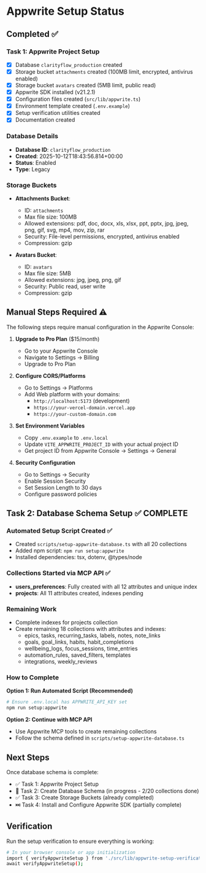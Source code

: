 # Appwrite Setup Status

## Completed ✅

### Task 1: Appwrite Project Setup
- [x] Database `clarityflow_production` created
- [x] Storage bucket `attachments` created (100MB limit, encrypted, antivirus enabled)
- [x] Storage bucket `avatars` created (5MB limit, public read)
- [x] Appwrite SDK installed (v21.2.1)
- [x] Configuration files created (`src/lib/appwrite.ts`)
- [x] Environment template created (`.env.example`)
- [x] Setup verification utilities created
- [x] Documentation created

### Database Details
- **Database ID**: `clarityflow_production`
- **Created**: 2025-10-12T18:43:56.814+00:00
- **Status**: Enabled
- **Type**: Legacy

### Storage Buckets
- **Attachments Bucket**:
  - ID: `attachments`
  - Max file size: 100MB
  - Allowed extensions: pdf, doc, docx, xls, xlsx, ppt, pptx, jpg, jpeg, png, gif, svg, mp4, mov, zip, rar
  - Security: File-level permissions, encrypted, antivirus enabled
  - Compression: gzip

- **Avatars Bucket**:
  - ID: `avatars`
  - Max file size: 5MB
  - Allowed extensions: jpg, jpeg, png, gif
  - Security: Public read, user write
  - Compression: gzip

## Manual Steps Required ⚠️

The following steps require manual configuration in the Appwrite Console:

1. **Upgrade to Pro Plan** ($15/month)
   - Go to your Appwrite Console
   - Navigate to Settings → Billing
   - Upgrade to Pro Plan

2. **Configure CORS/Platforms**
   - Go to Settings → Platforms
   - Add Web platform with your domains:
     - `http://localhost:5173` (development)
     - `https://your-vercel-domain.vercel.app`
     - `https://your-custom-domain.com`

3. **Set Environment Variables**
   - Copy `.env.example` to `.env.local`
   - Update `VITE_APPWRITE_PROJECT_ID` with your actual project ID
   - Get project ID from Appwrite Console → Settings → General

4. **Security Configuration**
   - Go to Settings → Security
   - Enable Session Security
   - Set Session Length to 30 days
   - Configure password policies

## Task 2: Database Schema Setup ✅ COMPLETE

### Automated Setup Script Created ✅
- Created `scripts/setup-appwrite-database.ts` with all 20 collections
- Added npm script: `npm run setup:appwrite`
- Installed dependencies: tsx, dotenv, @types/node

### Collections Started via MCP API ✅
- **users_preferences**: Fully created with all 12 attributes and unique index
- **projects**: All 11 attributes created, indexes pending

### Remaining Work
- Complete indexes for projects collection
- Create remaining 18 collections with attributes and indexes:
  - epics, tasks, recurring_tasks, labels, notes, note_links
  - goals, goal_links, habits, habit_completions
  - wellbeing_logs, focus_sessions, time_entries
  - automation_rules, saved_filters, templates
  - integrations, weekly_reviews

### How to Complete

**Option 1: Run Automated Script (Recommended)**
```bash
# Ensure .env.local has APPWRITE_API_KEY set
npm run setup:appwrite
```

**Option 2: Continue with MCP API**
- Use Appwrite MCP tools to create remaining collections
- Follow the schema defined in `scripts/setup-appwrite-database.ts`

## Next Steps

Once database schema is complete:
- ✅ Task 1: Appwrite Project Setup
- 🔄 Task 2: Create Database Schema (in progress - 2/20 collections done)
- ✅ Task 3: Create Storage Buckets (already completed)
- ⏭️ Task 4: Install and Configure Appwrite SDK (partially complete)

## Verification

Run the setup verification to ensure everything is working:

```bash
# In your browser console or app initialization
import { verifyAppwriteSetup } from './src/lib/appwrite-setup-verification';
await verifyAppwriteSetup();
```